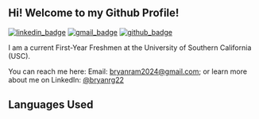 ## Hi! Welcome to my Github Profile!

[![linkedin_badge]](https://linkedin.com/in/bryanrg22)  [![gmail_badge]](mailto:bryanram2024@gmail.com) [![github_badge]](http://www.github.com/bryanrg22)

I am a current First-Year Freshmen at the University of Southern California (USC).

You can reach me here: Email: [bryanram2024@gmail.com](mailto:bryanram2024@gmail.com);   or learn more about me on LinkedIn: [@bryanrg22](linkedin.com/in/bryanrg22)

## Languages Used


[linkedin_badge]: https://img.shields.io/badge/LinkedIn-0077B5?style=for-the-badge&logo=linkedin&logoColor=white
[gmail_badge]: https://img.shields.io/badge/Gmail-D14836?style=for-the-badge&logo=gmail&logoColor=white
[github_badge]: https://img.shields.io/badge/GitHub-100000?style=for-the-badge&logo=github&logoColor=white
